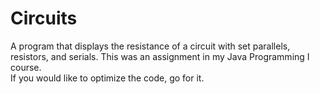 # Circuits
A program that displays the resistance of a circuit with set parallels, resistors, and serials.
This was an assignment in my Java Programming I course.<br>
If you would like to optimize the code, go for it.<br>
